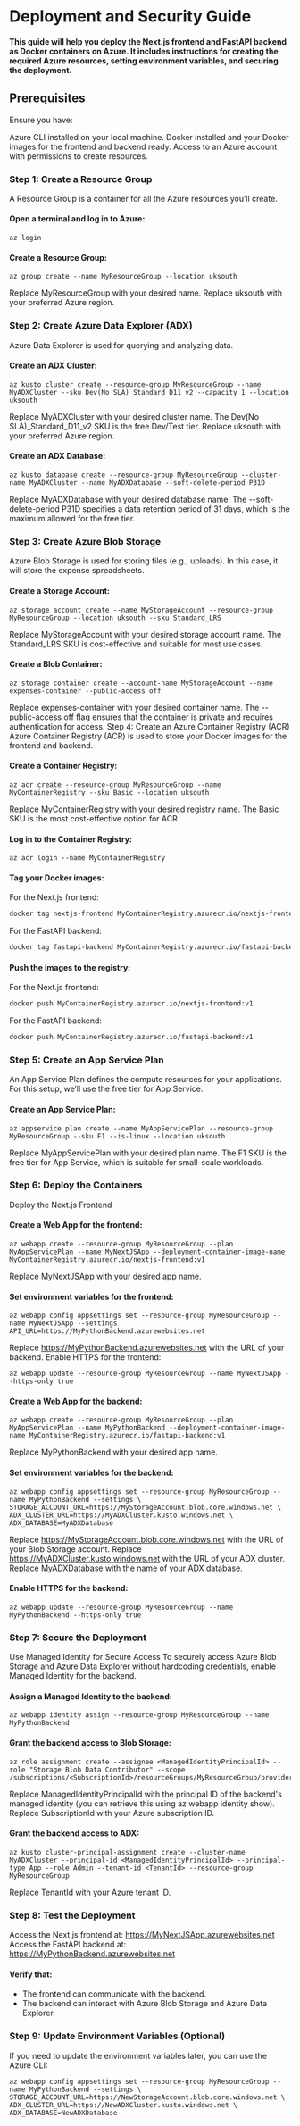 
# Deployment and Security Guide

#### This guide will help you deploy the Next.js frontend and FastAPI backend as Docker containers on Azure. It includes instructions for creating the required Azure resources, setting environment variables, and securing the deployment.

## Prerequisites
Ensure you have:

Azure CLI installed on your local machine.
Docker installed and your Docker images for the frontend and backend ready.
Access to an Azure account with permissions to create resources.

### Step 1: Create a Resource Group

A Resource Group is a container for all the Azure resources you’ll create.

#### Open a terminal and log in to Azure:

```azurecli
az login
```

#### Create a Resource Group:
```azurecli
az group create --name MyResourceGroup --location uksouth
```

Replace MyResourceGroup with your desired name.
Replace uksouth with your preferred Azure region.

### Step 2: Create Azure Data Explorer (ADX)
Azure Data Explorer is used for querying and analyzing data.

#### Create an ADX Cluster:

```azurecli
az kusto cluster create --resource-group MyResourceGroup --name MyADXCluster --sku Dev(No SLA)_Standard_D11_v2 --capacity 1 --location uksouth
```

Replace MyADXCluster with your desired cluster name.
The Dev(No SLA)_Standard_D11_v2 SKU is the free Dev/Test tier.
Replace uksouth with your preferred Azure region.

#### Create an ADX Database:

```azurecli
az kusto database create --resource-group MyResourceGroup --cluster-name MyADXCluster --name MyADXDatabase --soft-delete-period P31D
```

Replace MyADXDatabase with your desired database name.
The --soft-delete-period P31D specifies a data retention period of 31 days, which is the maximum allowed for the free tier.

### Step 3: Create Azure Blob Storage

Azure Blob Storage is used for storing files (e.g., uploads). In this case, it will store the expense spreadsheets.

#### Create a Storage Account:

```azurecli
az storage account create --name MyStorageAccount --resource-group MyResourceGroup --location uksouth --sku Standard_LRS
```

Replace MyStorageAccount with your desired storage account name.
The Standard_LRS SKU is cost-effective and suitable for most use cases.

#### Create a Blob Container:

```azurecli
az storage container create --account-name MyStorageAccount --name expenses-container --public-access off
```

Replace expenses-container with your desired container name.
The --public-access off flag ensures that the container is private and requires authentication for access.
Step 4: Create an Azure Container Registry (ACR)
Azure Container Registry (ACR) is used to store your Docker images for the frontend and backend.

#### Create a Container Registry:

```azurecli
az acr create --resource-group MyResourceGroup --name MyContainerRegistry --sku Basic --location uksouth
```

Replace MyContainerRegistry with your desired registry name.
The Basic SKU is the most cost-effective option for ACR.

#### Log in to the Container Registry:

```azurecli
az acr login --name MyContainerRegistry
```

#### Tag your Docker images:

For the Next.js frontend:

```bash
docker tag nextjs-frontend MyContainerRegistry.azurecr.io/nextjs-frontend:v1
```

For the FastAPI backend:

```bash
docker tag fastapi-backend MyContainerRegistry.azurecr.io/fastapi-backend:v1
```

#### Push the images to the registry:

For the Next.js frontend:
```bash
docker push MyContainerRegistry.azurecr.io/nextjs-frontend:v1
```

For the FastAPI backend:

```bash
docker push MyContainerRegistry.azurecr.io/fastapi-backend:v1
```

### Step 5: Create an App Service Plan
An App Service Plan defines the compute resources for your applications. For this setup, we’ll use the free tier for App Service.

#### Create an App Service Plan:

```azurecli
az appservice plan create --name MyAppServicePlan --resource-group MyResourceGroup --sku F1 --is-linux --location uksouth
```

Replace MyAppServicePlan with your desired plan name.
The F1 SKU is the free tier for App Service, which is suitable for small-scale workloads.

### Step 6: Deploy the Containers
Deploy the Next.js Frontend
#### Create a Web App for the frontend:

```azurecli
az webapp create --resource-group MyResourceGroup --plan MyAppServicePlan --name MyNextJSApp --deployment-container-image-name MyContainerRegistry.azurecr.io/nextjs-frontend:v1
```
Replace MyNextJSApp with your desired app name.

#### Set environment variables for the frontend:

```azurecli
az webapp config appsettings set --resource-group MyResourceGroup --name MyNextJSApp --settings API_URL=https://MyPythonBackend.azurewebsites.net
```

Replace https://MyPythonBackend.azurewebsites.net with the URL of your backend.
Enable HTTPS for the frontend:

```azurecli
az webapp update --resource-group MyResourceGroup --name MyNextJSApp --https-only true
```

#### Create a Web App for the backend:

```azurecli
az webapp create --resource-group MyResourceGroup --plan MyAppServicePlan --name MyPythonBackend --deployment-container-image-name MyContainerRegistry.azurecr.io/fastapi-backend:v1
```

Replace MyPythonBackend with your desired app name.
#### Set environment variables for the backend:

```azurecli
az webapp config appsettings set --resource-group MyResourceGroup --name MyPythonBackend --settings \
STORAGE_ACCOUNT_URL=https://MyStorageAccount.blob.core.windows.net \
ADX_CLUSTER_URL=https://MyADXCluster.kusto.windows.net \
ADX_DATABASE=MyADXDatabase
```

Replace https://MyStorageAccount.blob.core.windows.net with the URL of your Blob Storage account.
Replace https://MyADXCluster.kusto.windows.net with the URL of your ADX cluster.
Replace MyADXDatabase with the name of your ADX database.

#### Enable HTTPS for the backend:
```azurecli
az webapp update --resource-group MyResourceGroup --name MyPythonBackend --https-only true
```

### Step 7: Secure the Deployment
Use Managed Identity for Secure Access
To securely access Azure Blob Storage and Azure Data Explorer without hardcoding credentials, enable Managed Identity for the backend.

#### Assign a Managed Identity to the backend:

```azurecli
az webapp identity assign --resource-group MyResourceGroup --name MyPythonBackend
```

#### Grant the backend access to Blob Storage:

```azurecli
az role assignment create --assignee <ManagedIdentityPrincipalId> --role "Storage Blob Data Contributor" --scope /subscriptions/<SubscriptionId>/resourceGroups/MyResourceGroup/providers/Microsoft.Storage/storageAccounts/MyStorageAccount
```

Replace ManagedIdentityPrincipalId with the principal ID of the backend's managed identity (you can retrieve this using az webapp identity show).
Replace SubscriptionId with your Azure subscription ID.

#### Grant the backend access to ADX:
```azurecli
az kusto cluster-principal-assignment create --cluster-name MyADXCluster --principal-id <ManagedIdentityPrincipalId> --principal-type App --role Admin --tenant-id <TenantId> --resource-group MyResourceGroup
```

Replace TenantId with your Azure tenant ID.

### Step 8: Test the Deployment

Access the Next.js frontend at: https://MyNextJSApp.azurewebsites.net
Access the FastAPI backend at: https://MyPythonBackend.azurewebsites.net

#### Verify that:
- The frontend can communicate with the backend.
- The backend can interact with Azure Blob Storage and Azure Data Explorer.

### Step 9: Update Environment Variables (Optional)
If you need to update the environment variables later, you can use the Azure CLI:

```azurecli
az webapp config appsettings set --resource-group MyResourceGroup --name MyPythonBackend --settings \
STORAGE_ACCOUNT_URL=https://NewStorageAccount.blob.core.windows.net \
ADX_CLUSTER_URL=https://NewADXCluster.kusto.windows.net \
ADX_DATABASE=NewADXDatabase
```
